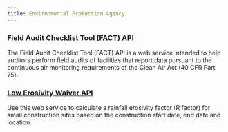 ```yaml
---
title: Environmental Protection Agency
---
```


### [Field Audit Checklist Tool (FACT) API](https://www.epa.gov/airmarkets/field-audit-checklist-tool-fact-api)
The Field Audit Checklist Tool (FACT) API is a web service intended to help auditors perform field audits of facilities that report data pursuant to the continuous air monitoring requirements of the Clean Air Act (40 CFR Part 75).

### [Low Erosivity Waiver API](https://lew.epa.gov/api-docs/)
Use this web service to calculate a rainfall erosivity factor (R factor) for small construction sites based on the construction start date, end date and location.

